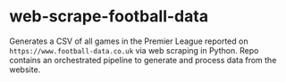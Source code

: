 # web-scrape-football-data
Generates a CSV of all games in the Premier League reported on `https://www.football-data.co.uk` via web scraping in Python. Repo contains an orchestrated pipeline to generate and process data from the website.
